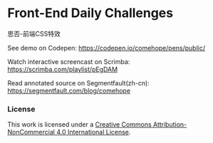 # Front-End Daily Challenges

思否-前端CSS特效

See demo on Codepen: https://codepen.io/comehope/pens/public/

Watch interactive screencast on Scrimba: https://scrimba.com/playlist/pEgDAM

Read annotated source on Segmentfault(zh-cn): https://segmentfault.com/blog/comehope

### License

This work is licensed under a [Creative Commons Attribution-NonCommercial 4.0 International License](https://creativecommons.org/licenses/by-nc/4.0/).
